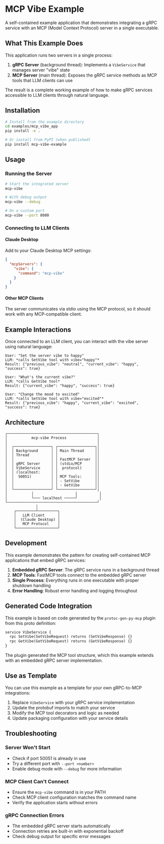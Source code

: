 # MCP Vibe Example

A self-contained example application that demonstrates integrating a gRPC service with an MCP (Model Context Protocol) server in a single executable.

## What This Example Does

This application runs two servers in a single process:

1. **gRPC Server** (background thread): Implements a `VibeService` that manages server "vibe" state
2. **MCP Server** (main thread): Exposes the gRPC service methods as MCP tools that LLM clients can use

The result is a complete working example of how to make gRPC services accessible to LLM clients through natural language.

## Installation

```bash
# Install from the example directory
cd examples/mcp_vibe_app
pip install -e .

# Or install from PyPI (when published)
pip install mcp-vibe-example
```

## Usage

### Running the Server

```bash
# Start the integrated server
mcp-vibe

# With debug output
mcp-vibe --debug

# On a custom port
mcp-vibe --port 8080
```

### Connecting to LLM Clients

#### Claude Desktop

Add to your Claude Desktop MCP settings:

```json
{
  "mcpServers": {
    "vibe": {
      "command": "mcp-vibe"
    }
  }
}
```

#### Other MCP Clients

The server communicates via stdio using the MCP protocol, so it should work with any MCP-compatible client.

## Example Interactions

Once connected to an LLM client, you can interact with the vibe server using natural language:

```
User: "Set the server vibe to happy"
LLM: *calls SetVibe tool with vibe="happy"*
Result: {"previous_vibe": "neutral", "current_vibe": "happy", "success": true}

User: "What's the current vibe?"
LLM: *calls GetVibe tool*
Result: {"current_vibe": "happy", "success": true}

User: "Change the mood to excited"
LLM: *calls SetVibe tool with vibe="excited"*
Result: {"previous_vibe": "happy", "current_vibe": "excited", "success": true}
```

## Architecture

```
┌─────────────────────────────────────────┐
│           mcp-vibe Process              │
│                                         │
│  ┌─────────────────┐ ┌─────────────────┐│
│  │ Background      │ │ Main Thread     ││
│  │ Thread          │ │                 ││
│  │                 │ │ FastMCP Server  ││
│  │ gRPC Server     │ │ (stdio/MCP      ││
│  │ VibeService     │ │  protocol)      ││
│  │ (localhost:     │ │                 ││
│  │  50051)         │ │ MCP Tools:      ││
│  │                 │ │ - SetVibe       ││
│  │                 │ │ - GetVibe       ││
│  └─────────────────┘ └─────────────────┘│
│           │                   │          │
│           └─── localhost ─────┘          │
└─────────────────────────────────────────┘
              │
    ┌─────────┴─────────┐
    │   LLM Client      │
    │  (Claude Desktop) │
    │   MCP Protocol    │
    └───────────────────┘
```

## Development

This example demonstrates the pattern for creating self-contained MCP applications that embed gRPC services:

1. **Embedded gRPC Server**: The gRPC service runs in a background thread
2. **MCP Tools**: FastMCP tools connect to the embedded gRPC server
3. **Single Process**: Everything runs in one executable with proper shutdown handling
4. **Error Handling**: Robust error handling and logging throughout

## Generated Code Integration

This example is based on code generated by the `protoc-gen-py-mcp` plugin from this proto definition:

```protobuf
service VibeService {
  rpc SetVibe(SetVibeRequest) returns (SetVibeResponse) {}
  rpc GetVibe(GetVibeRequest) returns (GetVibeResponse) {}
}
```

The plugin generated the MCP tool structure, which this example extends with an embedded gRPC server implementation.

## Use as Template

You can use this example as a template for your own gRPC-to-MCP integrations:

1. Replace `VibeService` with your gRPC service implementation
2. Update the protobuf imports to match your service
3. Modify the MCP tool decorators and logic as needed
4. Update packaging configuration with your service details

## Troubleshooting

### Server Won't Start
- Check if port 50051 is already in use
- Try a different port with `--port <number>`
- Enable debug mode with `--debug` for more information

### MCP Client Can't Connect
- Ensure the `mcp-vibe` command is in your PATH
- Check MCP client configuration matches the command name
- Verify the application starts without errors

### gRPC Connection Errors
- The embedded gRPC server starts automatically
- Connection retries are built-in with exponential backoff
- Check debug output for specific error messages